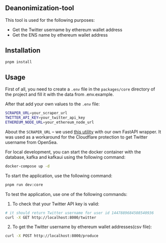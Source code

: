 ## Deanonimization-tool

This tool is used for the following purposes:
- Get the Twitter username by ethereum wallet address
- Get the ENS name by ethereum wallet address

## Installation

```bash
pnpm install
```

## Usage

First of all, you need to create a `.env` file in the `packages/core` directory of the project and fill it with the data from .env.example.

After that add your own values to the `.env` file:
```bash
SCRAPER_URL=your_scraper_url
TWITTER_API_KEY=your_twitter_api_key
ETHEREUM_NODE_URL=your_ethereum_node_url
```
About the `SCRAPER_URL` – we used [this utility](https://github.com/VeNoMouS/cloudscraper) with our own FastAPI wrapper.
It was used as a workaround for the Cloudflare protection to get Twitter username from OpenSea.

For local development, you can start the docker container with the database, kafka and kafkaui using the following command:
```bash
docker-compose up -d
```

To start the application, use the following command:
```bash
pnpm run dev:core
```

To test the application, use one of the following commands:
1) To check that your Twitter API key is valid:
```bash
# it should return Twitter username for user id 1447889684508540936
curl -X GET http://localhost:8000/twitter 
```
2) To get the Twitter username by ethereum wallet addresses(csv file):
```bash
curl -X POST http://localhost:8000/produce
```
